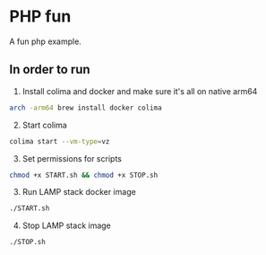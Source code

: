 # PHP fun

A fun php example.

## In order to run

1. Install colima and docker and make sure it's all on native arm64 

```bash
arch -arm64 brew install docker colima
```

2. Start colima

```bash
colima start --vm-type=vz
```

3. Set permissions for scripts

```bash
chmod +x START.sh && chmod +x STOP.sh
```

3. Run LAMP stack docker image

```bash
./START.sh
```

4. Stop LAMP stack image

```bash
./STOP.sh
```
